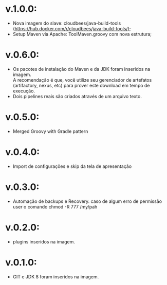 # v.1.0.0:
-  Nova imagem do slave: cloudbees/java-build-tools (https://hub.docker.com/r/cloudbees/java-build-tools/);
-  Setup Maven via Apache: ToolMaven.groovy com nova estrutura;

# v.0.6.0:
-  Os pacotes de instalação do Maven e da JDK foram inseridos na imagem.  
   A recomendação é que, você utilize seu gerenciador de artefatos (artifactory, nexus, etc) para prover este download em tempo de execução.
-  Dois pipelines reais são criados através de um arquivo texto.

# v.0.5.0:
-  Merged Groovy with Gradle pattern

# v.0.4.0:
-  Import de configurações e skip da tela de apresentação

# v.0.3.0:
-  Automação de backups e Recovery. caso de algum erro de permissão user o comando chmod -R 777 /my/pah

# v.0.2.0:
-  plugins inseridos na imagem. 

# v.0.1.0:
-  GIT e JDK 8 foram inseridos na imagem. 